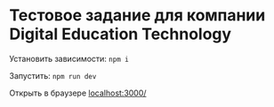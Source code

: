 # Тестовое задание для компании Digital Education Technology

Установить зависимости:
`npm i`

Запустить:
`npm run dev`

Открыть в браузере <a href="http://localhost:3000/" target="_blank">localhost:3000/</a>
